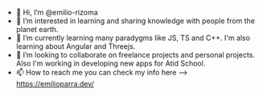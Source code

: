 - 👋 Hi, I’m @emilio-rizoma
- 👀 I’m interested in learning and sharing knowledge with people from the planet earth.
- 🌱 I’m currently learning many paradygms like JS, TS and C++. I'm also learning about Angular and Threejs.
- 💞️ I’m looking to collaborate on freelance projects and personal projects. Also I'm working in developing new apps for Atid School.
- 📫 How to reach me you can check my info here --> https://emilioparra.dev/

<!---
emilio-rizoma/emilio-rizoma is a ✨ special ✨ repository because its `README.md` (this file) appears on your GitHub profile.
You can click the Preview link to take a look at your changes.
--->
